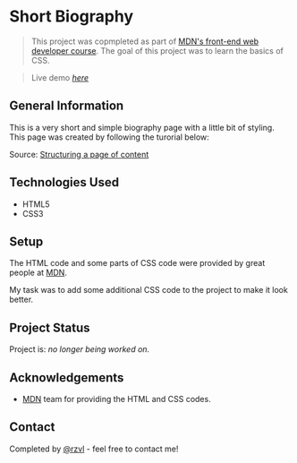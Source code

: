 # Short Biography

> This project was copmpleted as part of [MDN's front-end web developer course](https://developer.mozilla.org/en-US/docs/Learn/CSS/First_steps/Using_your_new_knowledge).
The goal of this project was to learn the basics of CSS.

> Live demo [_here_](https://rzvl.github.io/biography-format/)


## General Information

This is a very short and simple biography page with a little bit of styling.
This page was created by following the turorial below:

Source: [Structuring a page of content](https://developer.mozilla.org/en-US/docs/Learn/CSS/First_steps/Using_your_new_knowledge)


## Technologies Used

- HTML5
- CSS3


## Setup

The HTML code and some parts of CSS code were provided by great people at 
[MDN](https://developer.mozilla.org/).

My task was to add some additional CSS code to the project to make it look 
better.


## Project Status

Project is: _no longer being worked on_.


## Acknowledgements

- [MDN](https://developer.mozilla.org/) team for providing the HTML and CSS 
codes.


## Contact
Completed by [@rzvl](https://github.com/rzvl) - feel free to contact me!
